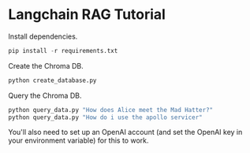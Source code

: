 # Langchain RAG Tutorial

Install dependencies.

```python
pip install -r requirements.txt
```

Create the Chroma DB.

```python
python create_database.py
```

Query the Chroma DB.

```python
python query_data.py "How does Alice meet the Mad Hatter?"
python query_data.py "How do i use the apollo servicer"
```

You'll also need to set up an OpenAI account (and set the OpenAI key in your environment variable) for this to work.
